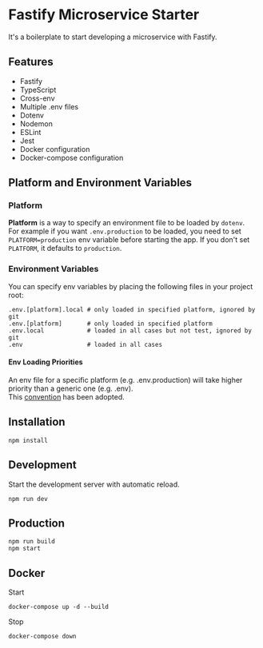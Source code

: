 # Fastify Microservice Starter
It's a boilerplate to start developing a microservice with Fastify.

## Features
- Fastify
- TypeScript
- Cross-env
- Multiple .env files
- Dotenv
- Nodemon
- ESLint
- Jest
- Docker configuration
- Docker-compose configuration

## Platform and Environment Variables

### Platform
**Platform** is a way to specify an environment file to be loaded by `dotenv`.  
For example if you want `.env.production` to be loaded, you need to set `PLATFORM=production` env variable before starting the app. If you don't set `PLATFORM`, it defaults to `production`.

### Environment Variables
You can specify env variables by placing the following files in your project root:

```
.env.[platform].local # only loaded in specified platform, ignored by git
.env.[platform]       # only loaded in specified platform
.env.local            # loaded in all cases but not test, ignored by git
.env                  # loaded in all cases
```

#### Env Loading Priorities
An env file for a specific platform (e.g. .env.production) will take higher priority than a generic one (e.g. .env).  
This [convention](https://github.com/bkeepers/dotenv#what-other-env-files-can-i-use) has been adopted.

## Installation

```shell
npm install
```

## Development

Start the development server with automatic reload.

```shell
npm run dev
```

## Production

```shell
npm run build
npm start
```

## Docker

Start

```shell
docker-compose up -d --build
```

Stop

```shell
docker-compose down
```
